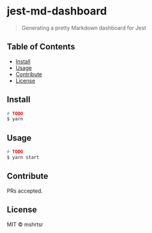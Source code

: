 # jest-md-dashboard

> Generating a pretty Markdown dashboard for Jest

## Table of Contents

- [Install](#install)
- [Usage](#usage)
- [Contribute](#contribute)
- [License](#license)

## Install

```bash
# TODO
$ yarn
```

## Usage

```bash
# TODO
$ yarn start
```

## Contribute

PRs accepted.

## License

MIT © mshrtsr
